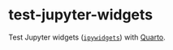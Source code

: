 # test-jupyter-widgets

Test Jupyter widgets ([`ipywidgets`](https://ipywidgets.readthedocs.io/en/stable/)) with [Quarto](https://quarto.org/).
